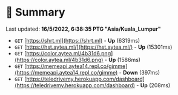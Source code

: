 # 📖 Summary
Last updated: **16/5/2022, 6:38:35 PTG "Asia/Kuala_Lumpur"**

- `GET` [https://shrt.ml](https://shrt.ml) - **Up** (6319ms)
- `GET` [https://hst.aytea.ml/](https://hst.aytea.ml/) - **Up** (15301ms)
- `GET` [https://color.aytea.ml/4b31d6.png](https://color.aytea.ml/4b31d6.png) - **Up** (1586ms)
- `GET` [https://memeapi.aytea14.repl.co/gimme](https://memeapi.aytea14.repl.co/gimme) - **Down** (397ms)
- `GET` [https://teledrivemy.herokuapp.com/dashboard](https://teledrivemy.herokuapp.com/dashboard) - **Up** (208ms)
